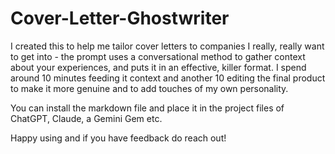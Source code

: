 # Cover-Letter-Ghostwriter

I created this to help me tailor cover letters to companies I really, really want to get into - the prompt uses a conversational method to gather context about your experiences, and puts it in an effective, killer format. I spend around 10 minutes feeding it context and another 10 editing the final product to make it more genuine and to add touches of my own personality.

You can install the markdown file and place it in the project files of ChatGPT, Claude, a Gemini Gem etc. 

Happy using and if you have feedback do reach out!
